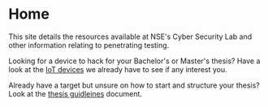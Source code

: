 # Home

This site details the resources available at NSE's Cyber Security Lab and other information relating to penetrating testing.

Looking for a device to hack for your Bachelor's or Master's thesis? Have a look at the [IoT devices](pages/lab-equipment/iot-devices.md) we already have to see if any interest you.

Already have a target but unsure on how to start and structure your thesis? Look at the [thesis guidleines](pages/guides/thesis-guidelines) document.
